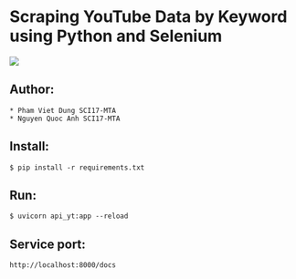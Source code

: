 # Scraping YouTube Data by Keyword using Python and Selenium
![](https://img.shields.io/static/v1?label=python&message=3.6&color=blue)


## Author:
```
* Pham Viet Dung SCI17-MTA
* Nguyen Quoc Anh SCI17-MTA
```


## Install:
```$ pip install -r requirements.txt```

## Run:
```$ uvicorn api_yt:app --reload```

## Service port:
```http://localhost:8000/docs```

